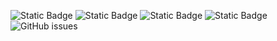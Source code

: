 ![Static Badge](https://img.shields.io/badge/blacklists-60-000000) ![Static Badge](https://img.shields.io/badge/blacklisted-2495002-cc0000) ![Static Badge](https://img.shields.io/badge/whitelisted-2244-00CC00) ![Static Badge](https://img.shields.io/badge/streaming_blacklist-28107-000000) ![GitHub issues](https://img.shields.io/github/issues/fabriziosalmi/blacklists)
